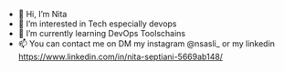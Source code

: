 - 👋 Hi, I’m Nita
- 👀 I’m interested in Tech especially devops 
- 🌱 I’m currently learning DevOps Toolschains
- 📫 You can contact me on DM my instagram @nsasli_ or my linkedin https://www.linkedin.com/in/nita-septiani-5669ab148/

<!---
nsasli/nsasli is a ✨ special ✨ repository because its `README.md` (this file) appears on your GitHub profile.
You can click the Preview link to take a look at your changes.
--->
